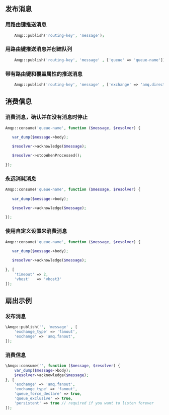 ## 发布消息

### 用路由键推送消息

```php
    Amqp::publish('routing-key', 'message');
```

### 用路由键推送消息并创建队列

```php	
    Amqp::publish('routing-key', 'message' , ['queue' => 'queue-name']);
```

### 带有路由键和覆盖属性的推送消息

```php	
    Amqp::publish('routing-key', 'message' , ['exchange' => 'amq.direct']);
```
## 消费信息

### 消费消息，确认并在没有消息时停止

```php
Amqp::consume('queue-name', function ($message, $resolver) {
    		
   var_dump($message->body);

   $resolver->acknowledge($message);

   $resolver->stopWhenProcessed();
        
});
```

### 永远消耗消息

```php
Amqp::consume('queue-name', function ($message, $resolver) {
    		
   var_dump($message->body);

   $resolver->acknowledge($message);
        
});
```

### 使用自定义设置来消费消息

```php
Amqp::consume('queue-name', function ($message, $resolver) {
    		
   var_dump($message->body);

   $resolver->acknowledge($message);
      
}, [
	'timeout' => 2,
	'vhost'   => 'vhost3'
]);
```
## 扇出示例

### 发布消息

```php
\Amqp::publish('', 'message' , [
    'exchange_type' => 'fanout',
    'exchange' => 'amq.fanout',
]);
```

### 消费信息

```php
\Amqp::consume('', function ($message, $resolver) {
    var_dump($message->body);
    $resolver->acknowledge($message);
}, [
    'exchange' => 'amq.fanout',
    'exchange_type' => 'fanout',
    'queue_force_declare' => true,
    'queue_exclusive' => true,
    'persistent' => true // required if you want to listen forever
]);
```